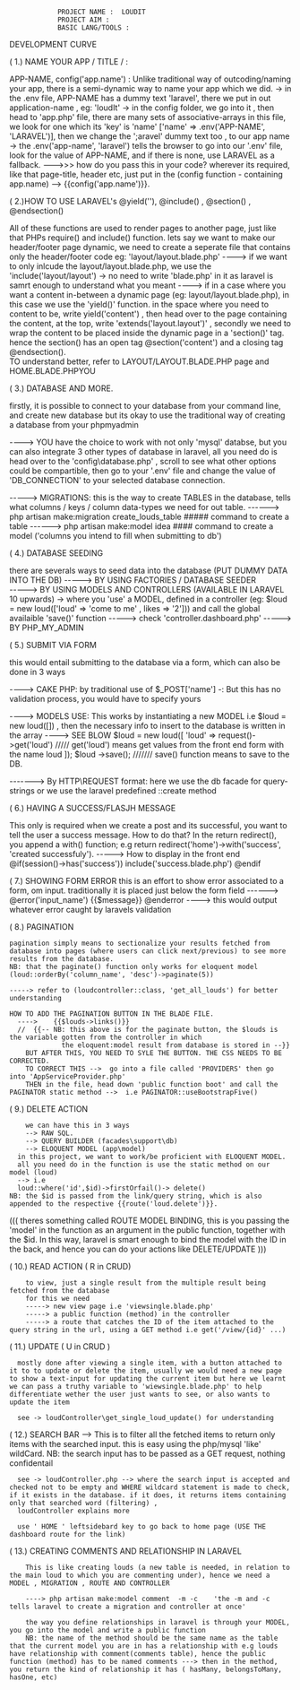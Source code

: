                 PROJECT NAME :  LOUDIT
                PROJECT AIM : 
                BASIC LANG/TOOLS : 
            


 DEVELOPMENT CURVE 



   ( 1.) NAME YOUR APP / TITLE /  :

 APP-NAME, config('app.name') : Unlike traditional way of outcoding/naming your app, there is a semi-dynamic way to name your app which we did.
 -> in the .env file, APP-NAME has a dummy text 'laravel', there we put in out application-name , eg: 'loudIt'
 -> in the config folder, we go into it , then head to 'app.php' file, there are many sets of associative-arrays in this file, we look for one which its 'key' is 'name' ['name' => .env('APP-NAME', 'LARAVEL')], then we change the ';aravel' dummy text too , to our app name
 -> the .env('app-name', 'laravel') tells the browser to go into our '.env' file, look for the value of APP-NAME, and if there is none, use LARAVEL as a fallback.
 --->>>   how do you pass this in your code?  wherever its required, like that page-title, header etc, just put in the (config function - containing app.name) --> {{config('app.name')}}.




 (  2.)HOW TO USE LARAVEL's  @yield(''), @include() , @section() , @endsection()

All of these functions are used to render pages to another page, just like that PHPs require() and include() function.
lets say we want to make our header/footer page dynamic, we need to create a seperate file that contains only the header/footer code eg: 'layout/layout.blade.php' 
---->  if we want to only inlcude the layout/layout.blade.php, we use the 'include('layout/layout') -> no need to write 'blade.php' in it as laravel is samrt enough to understand what you meant
---->  if in a case where you want a content in-between a dynamic page (eg: layout/layout.blade.php), in this case we use the 'yield()' function.   in the space where you need to content to be, write yield('content') , then head over to the page containing the content, at the top, write 'extends('layout.layout')' , secondly we need to wrap the content to be placed inside the dynamic page in a 'section()' tag.    hence the section() has an open tag @section('content') and a closing tag @endsection().  
TO understand better, refer to   LAYOUT/LAYOUT.BLADE.PHP page  and  HOME.BLADE.PHPYOU



  (  3.) DATABASE AND MORE.

firstly, it is possible to connect to your database from your command line, and create new database but its okay to use the traditional way of creating a database from your phpmyadmin

----> YOU have the choice to work with not only 'mysql' databse, but you can also integrate 3 other types of database in laravel, all you need do is head over to the 'config\database.php' , scroll to see what other options could be compartible, then go to your '.env' file and change the value of 'DB_CONNECTION' to your selected database connection.

-----> MIGRATIONS: this is the way to create TABLES in the database, tells what columns / keys / column data-types we need for out table.
------> php artisan make:migration create_louds_table  ##### command to create a table
------> php artisan make:model idea   #### command to create a model ('columns you intend to fill when submitting to db')

  
  
   (  4.)  DATABASE SEEDING

there are severals ways to seed data into the database (PUT DUMMY DATA INTO THE DB)
-----> BY USING FACTORIES / DATABASE SEEDER  
-----> BY USING MODELS AND CONTROLLERS (AVAILABLE IN LARAVEL 10 upwards) -> where you 'use' a MODEL, defined in a controller (eg:   $loud = new loud(['loud' => 'come to me' , likes => '2'])) and call the global availaible 'save()' function -----> check 'controller.dashboard.php'
-----> BY PHP_MY_ADMIN 



  (  5.) SUBMIT VIA FORM 

this would entail submitting to the database via a form, which can also be done in 3 ways

----> CAKE PHP: by traditional use of $_POST['name'] -: But this has no validation process, you would have to specify yours

----> MODELS USE: This works by instantiating a new MODEL i.e $loud = new loud([]) , then the necessary info to insert to the database is written in the array ----> SEE BLOW
     $loud = new loud([
         'loud' => request()->get('loud')    ///// get('loud') means get values from the front end form with the name loud
       ]);
     $loud ->save(); /////// save() function means to save to the DB.


-------> By HTTP\REQUEST format: here we use the db facade for query-strings or we use the laravel predefined ::create method



( 6.) HAVING A SUCCESS/FLASJH MESSAGE 

This only is required when we create a post and its successful, you want to tell the user a success message.
How to do that?
In the return redirect(), you append a with() function; e.g  return redirect('home')->with('success', 'created successfuly').
-----> How to display in the front end
    @if(session()->has('success'))
        include('success.blade.php')
    @endif



(  7.) SHOWING FORM ERROR
      this is an effort to show error associated to a form, om input.
      traditionally it is placed just below the form field 
      ------> @error('input_name')
                   <span> {{$message}} </span> 
              @enderror ----> this would output whatever error caught by laravels validation 



(  8.) PAGINATION

    pagination simply means to sectionalize your results fetched from database into pages (where users can click next/previous) to see more results from the database.
    NB: that the paginate() function only works for eloquent model (loud::orderBy('column_name', 'desc')->paginate(5))
    
    -----> refer to (loudcontroller::class, 'get_all_louds') for better understanding

    HOW TO ADD THE PAGINATION BUTTON IN THE BLADE FILE.
      ---->    {{$louds->links()}}
      //  {{-- NB: this above is for the paginate button, the $louds is the variable gotten from the controller in which 
                 the eloquent:model result from database is stored in --}}
        BUT AFTER THIS, YOU NEED TO SYLE THE BUTTON. THE CSS NEEDS TO BE CORRECTED.
        TO CORRECT THIS -->  go into a file called 'PROVIDERS' then go into 'AppServiceProvider.php' 
        THEN in the file, head down 'public function boot' and call the PAGINATOR static method -->  i.e PAGINATOR::useBootstrapFive()



(  9.)  DELETE ACTION

        we can have this in 3 ways
        --> RAW SQL.
        --> QUERY BUILDER (facades\support\db)
        --> ELOQUENT MODEL (app\model)
      in this project, we want to work/be proficient with ELOQUENT MODEL.
      all you need do in the function is use the static method on our model (loud)
      --> i.e 
      loud::where('id',$id)->firstOrfail()-> delete()
    NB: the $id is passed from the link/query string, which is also appended to the respective {{route('loud.delete')}}.


  ((( theres something called ROUTE MODEL BINDING, this is you passing the 'model' in the function as an argument in the public function, together with the $id. 
  In this way, laravel is smart enough to bind the model with the ID in the back, and hence you can do your actions like DELETE/UPDATE )))


(  10.)  READ ACTION ( R in CRUD)

        to view, just a single result from the multiple result being fetched from the database
        for this we need 
        -----> new view page i.e 'viewsingle.blade.php'
        -----> a public function (method) in the controller
        -----> a route that catches the ID of the item attached to the query string in the url, using a GET method i.e get('/view/{id}' ...)


(  11.) UPDATE ( U in CRUD )

      mostly done after viewing a single item, with a button attached to it to to update or delete the item, usually we would need a new page to show a text-input for updating the current item but here we learnt we can pass a truthy variable to 'wiewsingle.blade.php' to help differentiate wether the user just wants to see, or also wants to update the item

      see -> loudController\get_single_loud_update() for understanding

  
(  12.) SEARCH BAR  --> 
      This is to filter all the fetched items to return only items with the searched input.
      this is easy using the php/mysql 'like' wildCard.
      NB: the search input has to be passed as a GET request, nothing confidentail

      see -> loudController.php --> where the search input is accepted and checked not to be empty and WHERE wildcard statement is made to check, if it exists in the database. if it does, it returns items containing only that searched word (filtering) , 
      loudController explains more

      use ' HOME ' leftsidebard key to go back to home page (USE THE dashboard route for the link)




(  13.) CREATING COMMENTS AND RELATIONSHIP IN LARAVEL

        This is like creating louds (a new table is needed, in relation to the main loud to which you are commenting under), hence we need a MODEL , MIGRATION , ROUTE AND CONTROLLER

        ----> php artisan make:model comment  -m -c    'the -m and -c tells laravel to create a migration and controller at once' 

        the way you define relationships in laravel is through your MODEL, you go into the model and write a public function
        NB: the name of the method should be the same name as the table that the current model you are in has a relationship with e.g louds have relationship with comment(comments table), hence the public function (method) has to be named comments ---> then in the method, you return the kind of relationship it has ( hasMany, belongsToMany, hasOne, etc)

        



